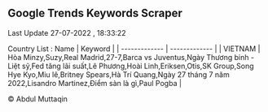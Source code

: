 

## Google Trends Keywords Scraper 
 
Last Update 27-07-2022 , 18:33:22

Country List :
 Name  | Keyword |
| ------------- | ------------- |
| VIETNAM | Hòa Minzy,Suzy,Real Madrid,27-7,Barca vs Juventus,Ngày Thương binh - Liệt sỹ,Fed tăng lãi suất,Lê Phương,Hoài Linh,Eriksen,Otis,SK Group,Song Hye Kyo,Miu lê,Britney Spears,Hà Trí Quang,Ngày 27 tháng 7 năm 2022,Lisandro Martinez,Điểm sàn là gì,Paul Pogba |



© Abdul Muttaqin 
